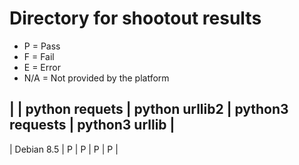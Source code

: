 # Directory for shootout results

 * P = Pass
 * F = Fail
 * E = Error
 * N/A = Not provided by the platform

|            | python requets | python urllib2 | python3 requests | python3 urllib | 
------------------------------------------------------------------------------------
| Debian 8.5 | P              | P              | P                | P              |
